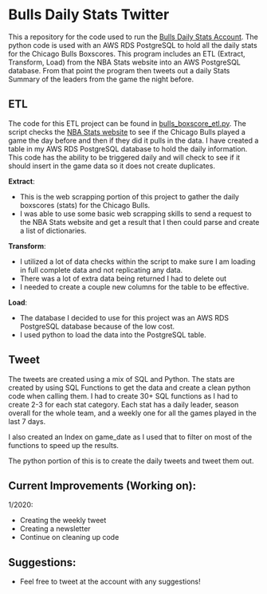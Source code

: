 # Bulls Daily Stats Twitter

This a repository for the code used to run the [Bulls Daily Stats Account]('https://twitter.com/stats_bulls).
The python code is used with an AWS RDS PostgreSQL to hold all the daily stats for the Chicago Bulls Boxscores.
This program includes an ETL (Extract, Transform, Load) from the NBA Stats website into an AWS PostgreSQL database.
From that point the program then tweets out a daily Stats Summary of the leaders from the game the night before.

## ETL
The code for this ETL project can be found in [bulls_boxscore_etl.py](wwe.google.com). The script checks the [NBA Stats website]('https://www.nba.com/stats/players/traditional/?sort=PTS&dir=-1')
to see if the Chicago Bulls played a game the day before and then if they did it pulls in the data.
I have created a table in my AWS RDS PostgreSQL database to hold the daily information.
This code has the ability to be triggered daily and will check to see if it should insert in the game data so it does not create duplicates.

**Extract**:
- This is the web scrapping portion of this project to gather the daily boxscores (stats)
for the Chicago Bulls.
- I was able to use some basic web scrapping skills to send a request to the NBA Stats website and get a result that I then could parse and create a list of dictionaries.

**Transform**:
- I utilized a lot of data checks within the script to make sure I am loading in full complete data and not replicating any data.
- There was a lot of extra data being returned I had to delete out
- I needed to create a couple new columns for the table to be effective.

**Load**:
- The database I decided to use for this project was an AWS RDS PostgreSQL database because of the low cost.
- I used python to load the data into the PostgreSQL table.

## Tweet
The tweets are created using a mix of SQL and Python. The stats are created by using SQL Functions to get the data and create a clean
python code when calling them.
I had to create 30+ SQL functions as I had to create 2-3 for each stat category. Each stat has a daily leader, season overall for the whole team,
and a weekly one for all the games played in the last 7 days.

I also created an Index on game_date as I used that to filter on most of the functions to speed up the results.

The python portion of this is to create the daily tweets and tweet them out.

## Current Improvements (Working on):
1/2020:
- Creating the weekly tweet
- Creating a newsletter
- Continue on cleaning up code

## Suggestions:
- Feel free to tweet at the account with any suggestions!